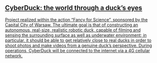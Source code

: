 ## [CyberDuck: the world through a duck’s eyes](https://cyberduckproject.github.io/)
[Project realized within the action “Fancy for Science”, sponsored by the Capital City of Warsaw.
The ultimate goal is that of constructing an autonomous, real-size, realistic robotic duck, capable of filming and sensing the surrounding surface as well as underwater environment; in particular, it should be able to get relatively close to real ducks in order to shoot photos and make videos from a genuine duck’s perspective. During operations, CyberDuck will be connected to the internet via a 4G cellular network.](https://cyberduckproject.github.io/#concept)
